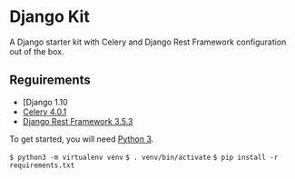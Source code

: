 # Django Kit
A Django starter kit with Celery and Django Rest Framework configuration out of the box.

## Reguirements
* [Django 1.10
* [Celery 4.0.1](http://www.celeryproject.org/)
* [Django Rest Framework 3.5.3](http://www.django-rest-framework.org/)

To get started, you will need [Python 3](https://www.python.org/).

`$ python3 -m virtualenv venv`
`$ . venv/bin/activate`
`$ pip install -r requirements.txt`